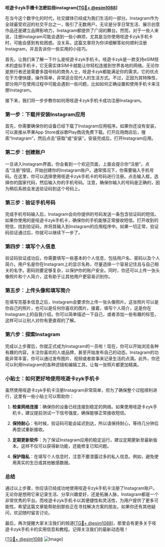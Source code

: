 **吱遊卡zyk手機卡怎麽註冊instagram[[TG💪+ @esim1088](https://t.me/s/esim1088)]**

在当今这个数字化的时代，社交媒体已经成为我们生活的一部分。Instagram作为全球最受欢迎的社交平台之一，吸引了无数用户。无论是分享日常生活、展示创意作品还是建立品牌影响力，Instagram都提供了广阔的舞台。然而，对于一些人来说，注册Instagram可能会遇到一些小麻烦，尤其是当你使用吱遊卡zyk手机卡时，可能会感到有些困惑。没关系，这篇文章将为你详细解答如何顺利注册Instagram，并且告诉你一些实用的小技巧。

首先，让我们来了解一下什么是吱遊卡zyk手机卡。吱遊卡zyk是一款支持eSIM技术的虚拟手机卡，它无需实体SIM卡就能让你轻松连接到世界各地的网络。无论你是旅行者还是需要多国号码的商务人士，吱遊卡zyk都能满足你的需求。它的优点在于方便快捷，操作简单，非常适合现代人的生活方式。不过，正因为其特殊性，部分用户在使用过程中可能会遇到一些问题，比如如何正确设置和使用手机卡来注册Instagram。

接下来，我们将一步步教你如何用吱遊卡zyk手机卡成功注册Instagram。

### 第一步：下载并安装Instagram应用

首先，你需要确保你的设备已经下载了Instagram应用程序。如果你还没有安装，可以直接从苹果App Store或谷歌Play商店免费下载。打开应用商店后，搜索“Instagram”，然后点击“获取”或“安装”。安装完成后，打开Instagram应用。

### 第二步：创建账户

一旦进入Instagram界面，你会看到一个欢迎页面，上面会提示你“注册”。点击“注册”按钮，开始创建你的Instagram账户。通常情况下，你需要输入手机号码。在这里，你可以选择使用吱遊卡zyk手机卡的号码进行注册。点击输入框，选择你的国家代码，然后输入你的手机号码。注意，确保你输入的号码是正确的，因为稍后系统会发送验证码到这个号码上。

### 第三步：验证手机号码

完成手机号码输入后，Instagram会向你提供的号码发送一条包含验证码的短信。如果你使用的是吱遊卡zyk手机卡，确保你的手机能够正常接收短信。打开收到的短信，找到验证码，并将其输入到Instagram的应用程序中。如果一切正常，验证码验证通过后，你就可以继续下一步了。

### 第四步：填写个人信息

验证码验证成功后，你需要填写一些基本的个人信息，包括用户名、密码以及个人简介。用户名是你在Instagram上的显示名称，尽量选择一个容易记住且与自己相关的名字。密码则要足够复杂，以保护你的账户安全。同时，你还可以上传一张头像照片和个人简介，这有助于让其他用户更容易识别你。

### 第五步：上传头像和填写简介

在填写完基本信息之后，Instagram会要求你上传一张头像照片。这张照片可以是你自己的照片，也可以是任何你喜欢的图片。接着，填写个人简介，这是你在Instagram上的自我介绍。你可以简单描述一下自己，或者添加一些有趣的标签，这样可以让别人对你有更直观的了解。

### 第六步：探索Instagram

完成以上步骤后，你就正式成为Instagram的一员啦！现在，你可以开始浏览各种有趣的内容，关注你喜欢的人或品牌，甚至开始发布自己的动态。Instagram的功能非常丰富，你可以通过发布图片、视频或者故事来记录生活的点滴。此外，你还可以利用Instagram的各种滤镜和编辑工具，让每一张照片都更加精美。

### 小贴士：如何更好地使用吱遊卡zyk手机卡

虽然使用吱遊卡zyk手机卡注册Instagram非常简单，但为了确保整个过程顺利进行，这里有一些小贴士可以帮助你：

1. **检查网络连接**：确保你的设备已经连接到稳定的网络。如果使用吱遊卡zyk手机卡，建议提前测试一下信号强度，确保能够正常接收短信。
   
2. **保持耐心**：有时候，验证码可能会延迟到达，所以请保持耐心，等待几分钟后再尝试重新接收。

3. **定期更新软件**：为了保证Instagram应用的稳定运行，建议定期更新至最新版本。这样不仅可以获得新功能，还能修复已知问题。

4. **保护隐私**：在填写个人信息时，注意不要泄露过多的私人信息。例如，避免使用真实的生日或其他敏感数据。

### 总结

通过以上步骤，你应该已经成功地使用吱遊卡zyk手机卡注册了Instagram账户。无论你是想用它来记录生活、分享兴趣爱好，还是拓展人脉，Instagram都是一个非常优秀的平台。而吱遊卡zyk手机卡以其便捷性和灵活性，为用户提供了更多可能性。希望这篇文章能帮助到那些正在寻找解决方案的朋友。如果你还有其他疑问，欢迎随时留言讨论。

最后，再次提醒大家关注我们的频道[[TG💪+ @esim1088](https://t.me/s/esim1088)]，那里会有更多关于吱遊卡zyk手机卡的实用信息和教程。记得关注我们的最新动态哦！

[[TG💪+ @esim1088](https://t.me/s/esim1088) ![Image](https://i.postimg.cc/4NQfJmqS/Snipaste-2025-05-13-00-14-12.png)]